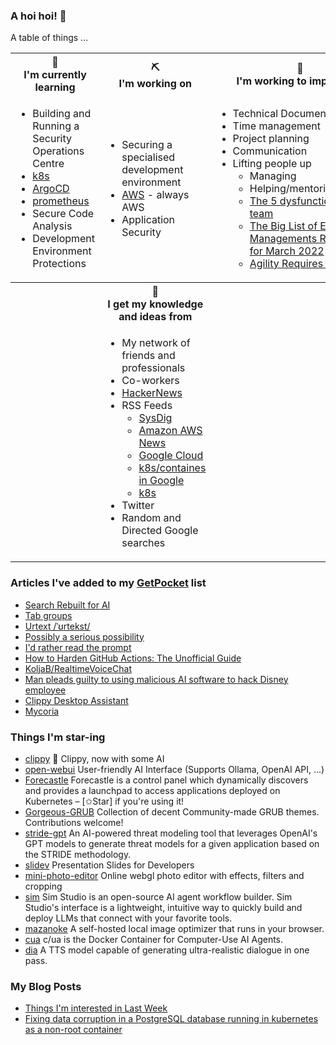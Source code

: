 ### A hoi hoi! 👋

A table of things ...

<table>
    <tr>
        <th>🌱<br/>I'm currently learning</th>
        <th>⛏<br/> I'm working on</th>
        <th>🚧<br/>I'm working to improve on</th>
    </tr>
    <tr>
        <td>
            <ul>
                <li>Building and Running a Security Operations Centre</li>
                <li><a href="https://kubernetes.io/">k8s</a></li>
                <li><a href="https://argoproj.github.io/">ArgoCD</a></li>
                <li><a href="https://prometheus.io/">prometheus</a></li>
                <li>Secure Code Analysis</li>
                <li>Development Environment Protections</li>
            </ul>
        </td>
        <td>
            <ul>
                <li>Securing a specialised development environment</li>
                <li><a href="https://aws.amazon.com/">AWS</a> - always AWS</li>
                <li>Application Security</li>
            </ul>
        </td>
        <td>
            <ul>
                <li>Technical Documentation</li>
                <li>Time management</li>
                <li>Project planning</li>
                <li>Communication</li>
                <li>Lifting people up
                    <ul>
                      <li>Managing</li>
                      <li>Helping/mentoring/coaching</li>
                      <li><a href="https://valid.com/5-dysfunctions-of-a-team/">The 5 dysfunctions of a team</a></li>
                      <li><a href="https://practicallyleading.dev/the-big-list-of-engineering-management-resources-march-2022">The Big List of Engineering Managements Resources - for March 2022</a></li>
                      <li><a href="https://www.industriallogic.com/blog/agility-requires-balance/">Agility Requires Balance</a></li>
                    </ul>
                </li>
            </ul>
        </td>
    </tr>
    <tr>
        <th>&nbsp;</th>
        <th>🏫<br/>I get my knowledge and ideas from</th>
        <th>&nbsp;</th>
    </tr>
    <tr>
        <td>&nbsp;</td>
        <td>
            <ul>
                <li>My network of friends and professionals</li>
                <li>Co-workers</li>
                <li><a href="https://news.ycombinator.com/">HackerNews</a></li>
                <li>RSS Feeds
                    <ul>
                        <li><a href="http://fetchrss.com/rss/5b4e9e358a93f8cc058b4567960404014.xml">SysDig</a></li>
                        <li><a href="https://aws.amazon.com/new/feed/">Amazon AWS News</a></li>
                        <li><a href="https://cloudblog.withgoogle.com/rss/">Google Cloud</a></li>
                        <li><a href="https://cloudblog.withgoogle.com/products/containers-kubernetes/rss/">k8s/containes in Google</a></li>
                        <li><a href="https://kubernetes.io/feed.xml">k8s</a></li>
                    </ul>
                </li>
                <li>Twitter</li>
                <li>Random and Directed Google searches</li>
            </ul>
        </td>
        <td>&nbsp;</td>
    </tr>
</table>

### Articles I've added to my [GetPocket](https://getpocket.com/) list

* [Search Rebuilt for AI](https://exa.ai)
* [Tab groups](https://support.mozilla.org/en-US/kb/tab-groups)
* [Urtext /ˈʊrtekst/](https://urtext.co/)
* [Possibly a serious possibility](https://kucharski.substack.com/p/possibly-a-serious-possibility)
* [I'd rather read the prompt](https://claytonwramsey.com/blog/prompt/)
* [How to Harden GitHub Actions: The Unofficial Guide](https://www.wiz.io/blog/github-actions-security-guide)
* [KoljaB/RealtimeVoiceChat](https://github.com/KoljaB/RealtimeVoiceChat)
* [Man pleads guilty to using malicious AI software to hack Disney employee](https://arstechnica.com/ai/2025/05/man-pleads-guilty-to-using-malicious-ai-software-to-hack-disney-employee/)
* [Clippy Desktop Assistant](https://felixrieseberg.github.io/clippy/)
* [Mycoria](https://mycoria.org/)

### Things I'm star-ing

* [clippy](https://github.com/felixrieseberg/clippy)
  📎 Clippy, now with some AI
* [open-webui](https://github.com/open-webui/open-webui)
  User-friendly AI Interface (Supports Ollama, OpenAI API, ...)
* [Forecastle](https://github.com/stakater/Forecastle)
  Forecastle is a control panel which dynamically discovers and provides a launchpad to access applications deployed on Kubernetes  – [✩Star] if you're using it!
* [Gorgeous-GRUB](https://github.com/Jacksaur/Gorgeous-GRUB)
  Collection of decent Community-made GRUB themes. Contributions welcome!
* [stride-gpt](https://github.com/mrwadams/stride-gpt)
  An AI-powered threat modeling tool that leverages OpenAI's GPT models to generate threat models for a given application based on the STRIDE methodology.
* [slidev](https://github.com/slidevjs/slidev)
  Presentation Slides for Developers
* [mini-photo-editor](https://github.com/xdadda/mini-photo-editor)
  Online webgl photo editor with effects, filters and cropping
* [sim](https://github.com/simstudioai/sim)
  Sim Studio is an open-source AI agent workflow builder. Sim Studio's interface is a lightweight, intuitive way to quickly build and deploy LLMs that connect with your favorite tools.
* [mazanoke](https://github.com/civilblur/mazanoke)
  A self-hosted local image optimizer that runs in your browser.
* [cua](https://github.com/trycua/cua)
  c/ua is the Docker Container for Computer-Use AI Agents.
* [dia](https://github.com/nari-labs/dia)
  A TTS model capable of generating ultra-realistic dialogue in one pass.

### My Blog Posts

* [Things I'm interested in Last Week](https://pgmac.net.au/last-week/)
* [Fixing data corruption in a PostgreSQL database running in kubernetes as a non-root container](https://pgmac.net.au/tech/2025/04/19/bitnami-postgresql-corrupt-data-fix.html)
